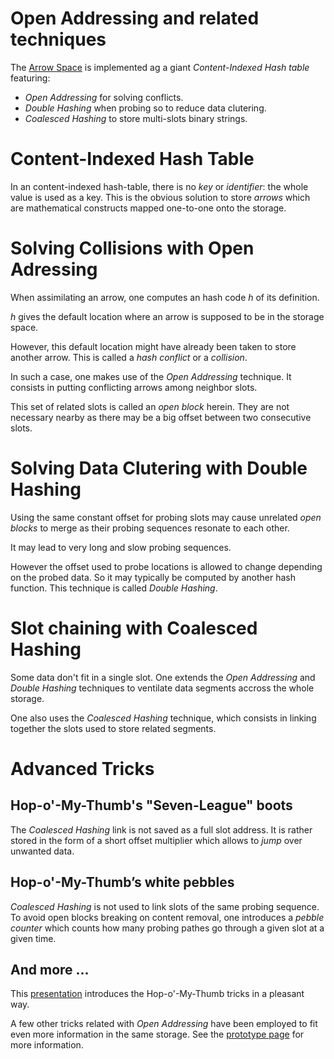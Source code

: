 # Open Addressing and related techniques

The [Arrow Space](ArrowsSpace.md) is implemented ag a giant _Content-Indexed Hash table_ featuring:

- _Open Addressing_ for solving conflicts.
- _Double Hashing_ when probing so to reduce data clutering.
- _Coalesced Hashing_ to store multi-slots binary strings.

# Content-Indexed Hash Table

In an content-indexed hash-table, there is no _key_ or _identifier_: the whole value is used as a key. This is the obvious solution to store _arrows_ which are mathematical constructs mapped one-to-one onto the storage.

# Solving Collisions with Open Adressing

When assimilating an arrow, one computes an hash code _h_ of its definition.

_h_ gives the default location where an arrow is supposed to be in the storage space.

However, this default location might have already been taken to store another arrow. This is called a _hash conflict_ or a _collision_.

In such a case, one makes use of the _Open Addressing_ technique. It consists in putting conflicting arrows among neighbor slots.

This set of related slots is called an _open block_ herein. They are not necessary nearby as there may be a big offset between two consecutive slots.

# Solving Data Clutering with Double Hashing

Using the same constant offset for probing slots may cause unrelated _open blocks_ to merge as their probing sequences resonate to each other.

It may lead to very long and slow probing sequences.

However the offset used to probe locations is allowed to change depending on the probed data. So it may typically be computed by another hash function. This technique is called _Double Hashing_.

# Slot chaining with Coalesced Hashing

Some data don't fit in a single slot. One extends the _Open Addressing_ and _Double Hashing_ techniques to ventilate data segments accross the whole storage.

One also uses the _Coalesced Hashing_ technique, which consists in linking together the slots used to store related segments.

# Advanced Tricks

## Hop-o'-My-Thumb's "Seven-League" boots

The _Coalesced Hashing_ link is not saved as a full slot address. It is rather stored in the form of a short offset multiplier which allows to _jump_ over unwanted data.

## Hop-o'-My-Thumb’s white pebbles

_Coalesced Hashing_ is not used to link slots of the same probing sequence. To avoid open blocks breaking on content removal, one introduces a _pebble counter_ which counts how many probing pathes go through a given slot at a given time.

## And more ...

This [presentation](https://docs.google.com/presentation/d/e/2PACX-1vT46cf0X81h-x0aSHmoIM8pL6dJdWdPwXO_Xc2pJGPBr9XOVSBijsOiCTnCSYd-dFGUbvpYVUEq2T5g/pub?start=false&loop=false&delayms=3000) introduces the Hop-o'-My-Thumb tricks in a pleasant way.

A few other tricks related with _Open Addressing_ have been employed to fit even more information in the same storage. See the [prototype page](ArrowsSpacePrototype.md) for more information.

